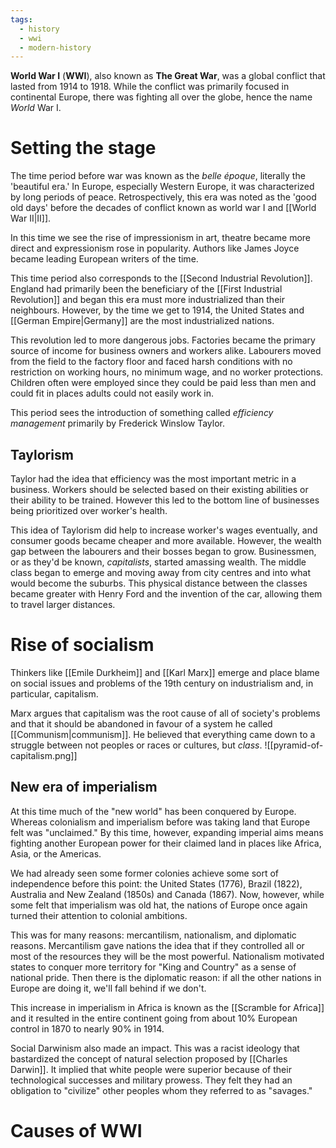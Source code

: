 ```yaml
---
tags:
  - history
  - wwi
  - modern-history
---
```

**World War I** (**WWI**), also known as **The Great War**, was a global conflict that lasted from 1914 to 1918. While the conflict was primarily focused in continental Europe, there was fighting all over the globe, hence the name *World* War I.
# Setting the stage
The time period before war was known as the *belle époque*, literally the 'beautiful era.' In Europe, especially Western Europe, it was characterized by long periods of peace. Retrospectively, this era was noted as the 'good old days' before the decades of conflict known as world war I and [[World War II|II]]. 

In this time we see the rise of impressionism in art, theatre became more direct and expressionism rose in popularity. Authors like James Joyce became leading European writers of the time.

This time period also corresponds to the [[Second Industrial Revolution]]. England had primarily been the beneficiary of the [[First Industrial Revolution]] and began this era must more industrialized than their neighbours. However, by the time we get to 1914, the United States and [[German Empire|Germany]] are the most industrialized nations.

This revolution led to more dangerous jobs. Factories became the primary source of income for business owners and workers alike. Labourers moved from the field to the factory floor and faced harsh conditions with no restriction on working hours, no minimum wage, and no worker protections. Children often were employed since they could be paid less than men and could fit in places adults could not easily work in.

This period sees the introduction of something called *efficiency management* primarily by Frederick Winslow Taylor.
## Taylorism
Taylor had the idea that efficiency was the most important metric in a business. Workers should be selected based on their existing abilities or their ability to be trained. However this led to the bottom line of businesses being prioritized over worker's health.

This idea of Taylorism did help to increase worker's wages eventually, and consumer goods became cheaper and more available. However, the wealth gap between the labourers and their bosses began to grow. Businessmen, or as they'd be known, *capitalists*, started amassing wealth. The middle class began to emerge and moving away from city centres and into what would become the suburbs. This physical distance between the classes became greater with Henry Ford and the invention of the car, allowing them to travel larger distances.
# Rise of socialism
Thinkers like [[Emile Durkheim]] and [[Karl Marx]] emerge and place blame on social issues and problems of the 19th century on industrialism and, in particular, capitalism.

Marx argues that capitalism was the root cause of all of society's problems and that it should be abandoned in favour of a system he called [[Communism|communism]]. He believed that everything came down to a struggle between not peoples or races or cultures, but *class*. 
![[pyramid-of-capitalism.png]]
## New era of imperialism
At this time much of the "new world" has been conquered by Europe. Whereas colonialism and imperialism before was taking land that Europe felt was "unclaimed." By this time, however, expanding imperial aims means fighting another European power for their claimed land in places like Africa, Asia, or the Americas.

We had already seen some former colonies achieve some sort of independence before this point: the United States (1776), Brazil (1822), Australia and New Zealand (1850s) and Canada (1867). Now, however, while some felt that imperialism was old hat, the nations of Europe once again turned their attention to colonial ambitions.

This was for many reasons: mercantilism, nationalism, and diplomatic reasons. Mercantilism gave nations the idea that if they controlled all or most of the resources they will be the most powerful. Nationalism motivated states to conquer more territory for "King and Country" as a sense of national pride. Then there is the diplomatic reason: if all the other nations in Europe are doing it, we'll fall behind if we don't. 

This increase in imperialism in Africa is known as the [[Scramble for Africa]] and it resulted in the entire continent going from about $10\%$ European control in 1870 to nearly $90\%$ in 1914.

Social Darwinism also made an impact. This was a racist ideology that bastardized the concept of natural selection proposed by [[Charles Darwin]]. It implied that white people were superior because of their technological successes and military prowess. They felt they had an obligation to "civilize" other peoples whom they referred to as "savages." 
# Causes of WWI
